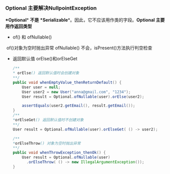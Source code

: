 ### Optional 主要解决NullpointException

**\*Optional*** **不是** **\*Serializable***。因此，它不应该用作类的字段。**Optional 主要用作返回类型**

- of() 和 ofNullable()

​      of()对象为空时抛出异常 ofNullable()	不会，isPresent()方法执行判空检查

- 返回默认值 orElse()和orElseGet

  ``` java
  /**
  * orElse() 返回默认值时会创建对象
  **/
  public void whenEmptyValue_thenReturnDefault() {
      User user = null;
      User user2 = new User("anna@gmail.com", "1234");
      User result = Optional.ofNullable(user).orElse(user2);
  
      assertEquals(user2.getEmail(), result.getEmail());
  }
  /**
  *orElseGet() 返回默认值时不创建对象
  **/
  User result = Optional.ofNullable(user).orElseGet( () -> user2);
  
  /**
  *orElseThrow() 对象为空时抛出异常
  **/
  public void whenThrowException_thenOk() {
      User result = Optional.ofNullable(user)
        .orElseThrow( () -> new IllegalArgumentException());
  }
  ```


